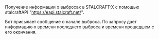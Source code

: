 Получение информации о выбросах в STALCRAFT:X с помощью stalcraftAPI "https://eapi.stalcraft.net/".


Бот присылает сообщение о начале выброса. По запросу дает информацию о времени последнего выброса и времени прошедшем с его окончания.
